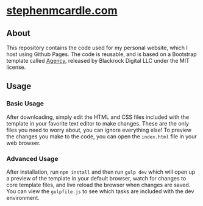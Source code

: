 # [stephenmcardle.com](http://stephenmcardle.com)

## About

This repository contains the code used for my personal website, which I host using Github Pages. The code is reusable, and is based on a Bootstrap template called [Agency](https://startbootstrap.com/template-overviews/agency/), released by Blackrock Digital LLC under the MIT license.

## Usage

### Basic Usage

After downloading, simply edit the HTML and CSS files included with the template in your favorite text editor to make changes. These are the only files you need to worry about, you can ignore everything else! To preview the changes you make to the code, you can open the `index.html` file in your web browser.

### Advanced Usage

After installation, run `npm install` and then run `gulp dev` which will open up a preview of the template in your default browser, watch for changes to core template files, and live reload the browser when changes are saved. You can view the `gulpfile.js` to see which tasks are included with the dev environment.